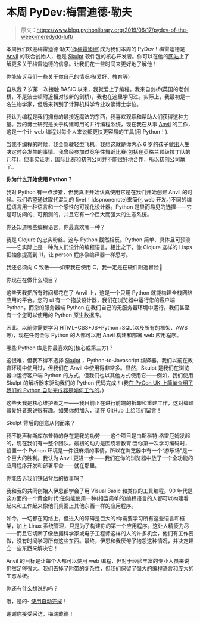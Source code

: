 # 本周 PyDev:梅雷迪德·勒夫

> 原文：<https://www.blog.pythonlibrary.org/2019/06/17/pydev-of-the-week-meredydd-luff/>

本周我们欢迎梅雷迪德·勒夫([@梅雷迪德](https://twitter.com/meredydd))成为我们本周的 PyDev！梅雷迪德是 [Anvil](https://anvil.works/) 的联合创始人，也是 [Skulpt](http://www.skulpt.org/) 软件包的核心开发者。你可以在他的[网站](http://blog.senatehouse.org/p/about-meredydd.html)上了解更多关于梅雷迪德的信息。让我们花一些时间来更好地了解他！

你能告诉我们一些关于你自己的情况吗(爱好、教育等)

自从我 7 岁第一次接触 BASIC 以来，我就爱上了编程。我来自剑桥(英国的老剑桥，不是波士顿附近相对较新的剑桥)，我也在这里学习过。实际上，我最初是一名生物学家，但后来转到了计算机科学专业攻读博士学位。

我认为编程是我们拥有的最接近魔法的东西，我喜欢观察和帮助人们获得这种力量。我的博士研究是关于构建可用的并行编程系统，现在我在从事 [Anvil](https://anvil.works/) 的工作，这是一个让 web 编程对每个人来说都更快更容易的工具(用 Python！).

当我不编程的时候，我会驾驶轻型飞机，我想这就是你内心 6 岁的孩子做出人生决定时会发生的事情。我曾经参加过竞争性舞蹈比赛(包括在英格兰顶级拉丁队的几年)，但事实证明，国际比赛和初创公司并不能很好地合作，所以初创公司赢了。

**你为什么开始使用 Python？**

我对 Python 有一点涉猎，但我真正开始认真使用它是在我们开始创建 Anvil 的时候。我们希望通过取代混乱的 five(！idspnonenote)来简化 web 开发。)不同的编程语言用一种语言和一个感性的可视化设计器。Python 是显而易见的选择——它是可访问的、可预测的，并且它有一个巨大而强大的生态系统。

你还知道哪些编程语言，你最喜欢哪一种？

我是 Clojure 的忠实粉丝。这与 Python 截然相反。Python 简单、具体且可预测——它实际上是一种为人们设计的编程语言。相比之下，像 Clojure 这样的 Lisps 把抽象提高到 11，让 person 程序像编译器一样思考。

我还必须向 C 致敬——如果我在使用 C，我一定是在硬件附近冒险🙂

你现在在做什么项目？

这些天我把所有时间都花在了 Anvil 上，这是一个只用 Python 就能构建全栈网络应用的平台。您的 ui 有一个拖放设计器，我们在浏览器中运行您的客户端 Python，而您的服务器端 Python 在我们自己的无服务器环境中运行。我们甚至有一个您可以使用的 Python 原生数据库。

因此，以前你需要学习 HTML+CSS+JS+Python+SQL(以及所有的框架、AWS 等)，现在任何会写 Python 的人都可以用 Anvil 构建和部署 web 应用程序。

哪些 Python 库是你最喜欢的(核心或第三方)？

这很难，但我不得不选择 [Skulpt](http://www.skulpt.org/) ，Python-to-Javascript 编译器。我们以前在教育环境中使用过，但我们在 Anvil 中使用得非常多。显然，Skulpt 是我们在浏览器中运行客户端 Python 的方式，但我们也以其他方式使用它——例如，我们使用 Skulpt 的解析器来驱动我们的 Python 代码完成！(我[在 PyCon UK 上简单介绍了我们的 Python 自动完成器是如何工作的](https://anvil.works/blog/python-autocompleter-pycon17)。)

这些天我是核心维护者之一——我目前正在进行前端的拆卸和重建工作，这对编译器爱好者来说很有趣。如果你想加入，请在 GitHub 上给我们留言！

Skulpt 背后的创意从何而来？

我不能声称斯库尔普特的存在是我的功劳——这个项目是由斯科特·格雷厄姆发起的，现在我们有一整个团队。最初的动力是围绕着教育:当你第一次学习编码时，设置一个 Python 环境是一件很麻烦的事情，所以在浏览器中有一个“游乐场”是一个巨大的胜利。我认为 Anvil 更进一步——我们在你的浏览器中放了一个全功能的应用程序开发和部署平台——就在那里。

你能告诉我们铁砧背后的故事吗？

我和我的共同创始人伊恩都学会了用 Visual Basic 和类似的工具编程。90 年代是这方面的一个黄金时代:任何能使用一种(相当简单的)编程语言的人都可以构建看起来和工作起来像他们桌面上其他东西一样的应用程序。

如今，一切都在网络上，但进入的障碍是巨大的:你需要学习所有这些语言和框架，加上 Linux 系统管理，只是为了构建你的第一个应用程序。这让人精疲力尽——而且它切断了像数据科学家或电子工程师这样的人的许多机会，他们有工作要做，没有时间学习所有这些东西。最终，伊恩和我厌倦了抱怨这种情况，并决定建立一些东西来解决它！

Anvil 的目标是让每个人都可以使用 web 编程，但对于经验丰富的专业人员来说仍然足够强大。我们去掉了附带的复杂性，但我们保留了强大的编程语言和庞大的生态系统。

你还有什么想说的吗？

哦，是的- [使用自动完成](https://anvil.works/blog/python-autocompleter-pycon17)！

谢谢你接受采访，梅瑞戴德！